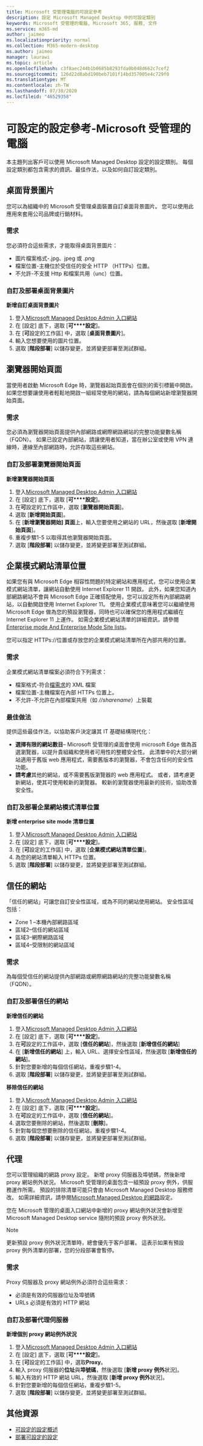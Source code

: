 ```yaml
---
title: Microsoft 受管理電腦的可設定參考
description: 設定 Microsoft Managed Desktop 中的可設定類別
keywords: Microsoft 受管理的電腦, Microsoft 365, 服務, 文件
ms.service: m365-md
author: jaimeo
ms.localizationpriority: normal
ms.collection: M365-modern-desktop
ms.author: jaimeo
manager: laurawi
ms.topic: article
ms.openlocfilehash: c3f8aec244b1b0685b8293fda0b048d662c7cef2
ms.sourcegitcommit: 126d22d8abd190beb7101f14bd357005e4c729f0
ms.translationtype: MT
ms.contentlocale: zh-TW
ms.lasthandoff: 07/30/2020
ms.locfileid: "46529358"
---
```

# <a name="configurable-settings-reference---microsoft-managed-desktop"></a>可設定的設定參考-Microsoft 受管理的電腦

本主題列出客戶可以使用 Microsoft Managed Desktop 設定的設定類別。 每個設定類別都包含需求的資訊、最佳作法，以及如何自訂設定類別。 

## <a name="desktop-background-picture"></a>桌面背景圖片
您可以為組織中的 Microsoft 受管理桌面裝置自訂桌面背景圖片。 您可以使用此應用來套用公司品牌或行銷材料。 

### <a name="requirements"></a>需求

您必須符合這些需求，才能取得桌面背景圖片：
- 圖片檔案格式-.jpg、jpeg 或 .png
- 檔案位置-主機位於受信任的安全 HTTP （HTTPs）位置。 
- 不允許-不支援 Http 和檔案共用（unc）位置。 

### <a name="customize-and-deploy-desktop-background-picture"></a>自訂及部署桌面背景圖片

**新增自訂桌面背景圖片**
1. 登入[Microsoft Managed Desktop Admin 入口網站](https://aka.ms/mwaasportal)
2. 在 [設定] 底下，選取 [**可****設定**]。
3. 在 [**可**設定的工作區] 中，選取 [**桌面背景圖片**]。 
4. 輸入您想要使用的圖片位置。 
5. 選取 [**階段部署**] 以儲存變更，並將變更部署至測試群組。 

## <a name="browser-start-pages"></a>瀏覽器開始頁面
當使用者啟動 Microsoft Edge 時，瀏覽器起始頁面會在個別的索引標籤中開啟。 如果您想要讓使用者輕鬆地開啟一組經常使用的網站，請為每個網站新增瀏覽器開始頁面。 

### <a name="requirements"></a>需求

您必須為瀏覽器開始頁面提供內部網路或網際網路網站的完整功能變數名稱（FQDN）。 如果已設定內部網站，請讓使用者知道，當在辦公室或使用 VPN 連線時，連線至內部網路時，允許存取這些網站。 

### <a name="customize-and-deploy-browser-start-pages"></a>自訂及部署瀏覽器開始頁面

**新增瀏覽器開始頁面**
1. 登入[Microsoft Managed Desktop Admin 入口網站](https://aka.ms/mwaasportal)
2. 在 [設定] 底下，選取 [**可****設定**]。
3. 在**可**設定的工作區中，選取 [**瀏覽器開始頁面**]。 
4. 選取 [**新增開始頁面**]。
5. 在 [**新增瀏覽器開始] 頁面**上，輸入您要使用之網站的 URL，然後選取 [**新增開始頁面**]。 
6. 重複步驟1-5 以取得其他瀏覽器開始頁面。 
7. 選取 [**階段部署**] 以儲存變更，並將變更部署至測試群組。

## <a name="enterprise-mode-site-list-location"></a>企業模式網站清單位置

如果您有與 Microsoft Edge 相容性問題的特定網站和應用程式，您可以使用企業模式網站清單，讓網站自動使用 Internet Explorer 11 開啟。 此外，如果您知道內部網路網站不會與 Microsoft Edge 正確搭配使用，您可以設定所有內部網路網站，以自動開啟使用 Internet Explorer 11。 使用企業模式意味著您可以繼續使用 Microsoft Edge 做為您的預設瀏覽器，同時也可以確保您的應用程式繼續在 Internet Explorer 11 上運作。 如需企業模式網站清單的詳細資訊，請參閱[Enterprise mode And Enterprise Mode Site lists](https://docs.microsoft.com/internet-explorer/ie11-deploy-guide/what-is-enterprise-mode)。 

您可以指定 HTTPs://位置或存放您的企業模式網站清單所在內部共用的位置。 

### <a name="requirements"></a>需求

企業模式網站清單檔案必須符合下列需求：
- 檔案格式-符合[檔需求](https://docs.microsoft.com/internet-explorer/ie11-deploy-guide/what-is-enterprise-mode#site-list-xml-file)的 XML 檔案
- 檔案位置-主機檔案在內部 HTTPs 位置上。 
- 不允許-不允許在內部檔案共用（如 *//sharename*）上裝載

### <a name="best-practices"></a>最佳做法

提供這些最佳作法，以協助客戶決定讓其 IT 基礎結構現代化：
- **選擇有限的網站數目**– Microsoft 受管理的桌面會使用 microsoft Edge 做為首選瀏覽器，以提升貴組織和使用者可用性的整體安全性。 此清單中的大部分網站適用于舊版 web 應用程式，需要舊版本的瀏覽器，不會包含任何的安全性功能。 
- **請考慮**其他的網站，或不需要舊版瀏覽器的 web 應用程式。 或者，請考慮更新網站，使其可使用較新的瀏覽器。 較新的瀏覽器使用最新的技術，協助改善安全性。

### <a name="customize-and-deploy-enterprise-site-mode-list-location"></a>自訂及部署企業網站模式清單位置

**新增 enterprise site mode 清單位置**

1.  登入[Microsoft Managed Desktop Admin 入口網站](https://aka.ms/mwaasportal)
2.  在 [設定] 底下，選取 [**可****設定**]。
3.  在 [**可**設定的工作區] 中，選取 [**企業模式網站清單位置**]。 
4.  為您的網站清單輸入 HTTPs 位置。 
5.  選取 [**階段部署**] 以儲存變更，並將變更部署至測試群組。

## <a name="trusted-sites"></a>信任的網站

「信任的網站」可讓您自訂安全性區域，或為不同的網站使用網站。 安全性區域包括： 
- Zone 1 –本機內部網路區域
- 區域2–信任的網站區域
- 區域3–網際網路區域
- 區域4–受限制的網站區域

### <a name="requirements"></a>需求

為每個受信任的網站提供內部網路或網際網路網站的完整功能變數名稱（FQDN）。 

### <a name="customize-and-deploy-trusted-sites"></a>自訂及部署信任的網站

**新增信任的網站**

1. 登入[Microsoft Managed Desktop Admin 入口網站](https://aka.ms/mwaasportal)
2. 在 [設定] 底下，選取 [**可****設定**]。
3. 在**可**設定的工作區中，選取 [**信任的網站**]，然後選取 [**新增信任的網站**] 
4. 在 [**新增信任的網站**] 上，輸入 URL、選擇安全性區域，然後選取 [**新增信任的網站**]。 
5. 針對您要新增的每個信任網站，重複步驟1-4。 
6. 選取 [**階段部署**] 以儲存變更，並將變更部署至測試群組。

**移除信任的網站**

1. 登入[Microsoft Managed Desktop Admin 入口網站](https://aka.ms/mwaasportal)
2. 在 [設定] 底下，選取 [**可****設定**]。
3. 在**可**設定的工作區中，選取 [**信任的網站**]。 
4. 選取您要刪除的網站，然後選取 [**刪除**]。 
5. 針對每個您想要刪除的信任網站，重複步驟1-4。 
6. 選取 [**階段部署**] 以儲存變更，並將變更部署至測試群組。

## <a name="proxy"></a>代理
您可以管理組織的網路 proxy 設定。 新增 proxy 伺服器及埠號碼，然後新增 proxy 網站例外狀況。 Microsoft 受管理的桌面包含一組預設 proxy 例外，供服務運作所需。 預設的排除清單可能只會由 Microsoft Managed Desktop 服務修改。  如需詳細資訊，請參閱[Microsoft Managed Desktop 的網路](../get-ready/network.md)設定。 

您在 Microsoft 管理的桌面入口網站中新增的 proxy 網站例外狀況會新增至 Microsoft Managed Desktop service 隨附的預設 proxy 例外狀況。 

> [!NOTE]
> 更新預設 proxy 例外狀況清單時，總會優先于客戶部署。 這表示如果有預設 proxy 例外清單的部署，您的分段部署會暫停。  

### <a name="requirements"></a>需求

Proxy 伺服器及 proxy 網站例外必須符合這些需求：
- 必須是有效的伺服器位址及埠號碼
- URLs 必須是有效的 HTTP 網站 

### <a name="customize-and-deploy-proxies"></a>自訂及部署代理伺服器

**新增個別 proxy 網站例外狀況**

1. 登入[Microsoft Managed Desktop Admin 入口網站](https://aka.ms/mwaasportal)
2. 在 [設定] 底下，選取 [**可****設定**]。
3. 在 [**可**設定的工作區] 中，選取**Proxy**。 
4. 輸入 proxy 伺服器的**位址**與**埠號碼**，然後選取 [**新增 proxy 例外**狀況]。 
5. 輸入有效的 HTTP 網站 URL，然後選取 [**新增 proxy 例外**狀況]。 
6. 針對您要新增的每個信任網站，重複步驟1-5。 
7. 選取 [**階段部署**] 以儲存變更，並將變更部署至測試群組。

## <a name="additional-resources"></a>其他資源
- [可設定的設定概述](config-setting-overview.md) 
- [部署可設定的設定](config-setting-deploy.md)
